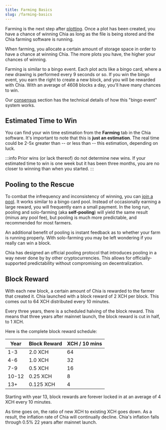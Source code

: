 ```yaml
---
title: Farming Basics
slug: /farming-basics
---
```


Farming is the next step after [plotting](/plotting-basics). Once a plot has been created, you have a chance of winning Chia as long as the file is being stored and the Chia farming software is running.

When farming, you allocate a certain amount of storage space in order to have a chance at winning Chia. The more plots you have, the higher your chances of winning.

Farming is similar to a bingo event. Each plot acts like a bingo card, where a new drawing is performed every 9 seconds or so. If you win the bingo event, you earn the right to create a new block, and you will be rewarded with Chia. With an average of 4608 blocks a day, you'll have many chances to win.

Our [consensus](/consensus-intro) section has the technical details of how this "bingo event" system works.

## Estimated Time to Win

You can find your win time estimation from the **Farming** tab in the Chia software. It's important to note that this is **just an estimation**. The real time could be 2-5x greater than -- or less than -- this estimation, depending on luck.

:::info
Prior wins (or lack thereof) do not determine new wins. If your estimated time to win is one week but it has been three months, you are no closer to winning than when you started.
:::

## Pooling to the Rescue

To combat the infrequency and inconsistency of winning, you can [join a pool](/pool-farming). It works similar to a bingo card pool. Instead of occasionally earning a large reward, you will frequently earn a small payment. In the long run, pooling and solo-farming (aka **self-pooling**) will yield the same result (minus any pool fee), but pooling is much more predictable, and recommended for most farmers.

An additional benefit of pooling is instant feedback as to whether your farm is running properly. With solo-farming you may be left wondering if you really can win a block.

Chia has designed an official pooling protocol that introduces pooling in a way never done by by other cryptocurrencies. This allows for officially-supported predictability without compromising on decentralization.

## Block Reward

With each new block, a certain amount of Chia is rewarded to the farmer that created it. Chia launched with a block reward of 2 XCH per block. This comes out to 64 XCH distributed every 10 minutes.

Every three years, there is a scheduled halving of the block reward. This means that three years after mainnet launch, the block reward is cut in half, to 1 XCH.

Here is the complete block reward schedule:

| Year  | Block Reward | XCH / 10 mins |
| ----- | ------------ | ------------- |
| 1-3   | 2.0 XCH      | 64            |
| 4-6   | 1.0 XCH      | 32            |
| 7-9   | 0.5 XCH      | 16            |
| 10-12 | 0.25 XCH     | 8             |
| 13+   | 0.125 XCH    | 4             |

Starting with year 13, block rewards are forever locked in at an average of 4 XCH every 10 minutes.

As time goes on, the ratio of new XCH to existing XCH goes down. As a result, the inflation rate of Chia will continually decline. Chia's inflation falls through 0.5% 22 years after mainnet launch.
